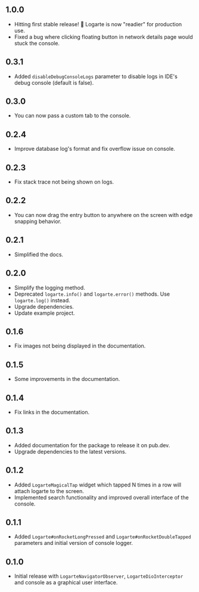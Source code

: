 ## 1.0.0

* Hitting first stable release! 🎉 Logarte is now "readier" for production use.
* Fixed a bug where clicking floating button in network details page would stuck the console.

## 0.3.1

* Added `disableDebugConsoleLogs` parameter to disable logs in IDE's debug console (default is false).

## 0.3.0

* You can now pass a custom tab to the console.

## 0.2.4

* Improve database log's format and fix overflow issue on console.

## 0.2.3

* Fix stack trace not being shown on logs.

## 0.2.2

* You can now drag the entry button to anywhere on the screen with edge snapping behavior.

## 0.2.1

* Simplified the docs.

## 0.2.0

* Simplify the logging method.
* Deprecated `logarte.info()` and `logarte.error()` methods. Use `logarte.log()` instead.
* Upgrade dependencies.
* Update example project.

## 0.1.6

* Fix images not being displayed in the documentation.

## 0.1.5

* Some improvements in the documentation.

## 0.1.4

* Fix links in the documentation.

## 0.1.3

* Added documentation for the package to release it on pub.dev.
* Upgrade dependencies to the latest versions.

## 0.1.2

* Added `LogarteMagicalTap` widget which tapped N times in a row will attach logarte to the screen.
* Implemented search functionality and improved overall interface of the console.

## 0.1.1

* Added `Logarte#onRocketLongPressed` and `Logarte#onRocketDoubleTapped` parameters and initial version of console logger.

## 0.1.0

* Initial release with `LogarteNavigatorObserver`, `LogarteDioInterceptor` and console as a graphical user interface.